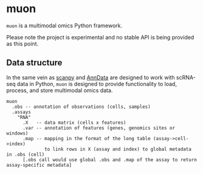 # muon

`muon` is a multimodal omics Python framework.

Please note the project is experimental and no stable API is being provided as this point.

## Data structure

In the same vein as [scanpy](https://github.com/theislab/scanpy) and [AnnData](https://github.com/theislab/anndata) are designed to work with scRNA-seq data in Python, `muon` is designed to provide functionality to load, process, and store multimodal omics data.


```
muon
  .obs -- annotation of observations (cells, samples)
  .assays
    "RNA"
      .X   -- data matrix (cells x features)
      .var -- annotation of features (genes, genomics sites or windows)
      .map -- mapping in the format of the long table (assay->cell->index)
              to link rows in X (assay and index) to global metadata in .obs (cell)
      [.obs call would use global .obs and .map of the assay to return assay-specific metadata]
```
